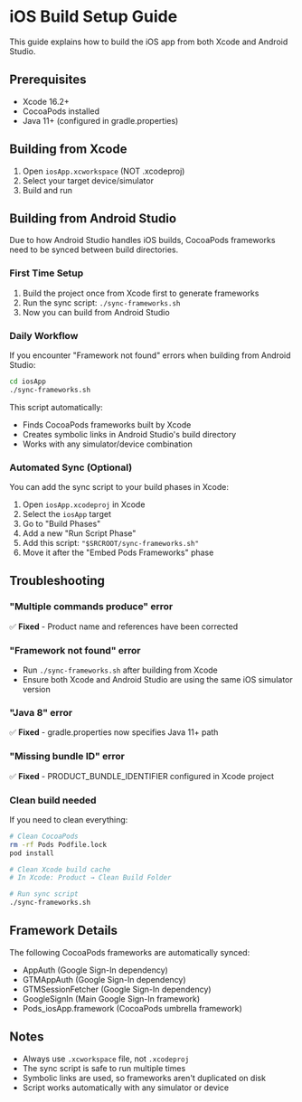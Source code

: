 # iOS Build Setup Guide

This guide explains how to build the iOS app from both Xcode and Android Studio.

## Prerequisites

- Xcode 16.2+
- CocoaPods installed
- Java 11+ (configured in gradle.properties)

## Building from Xcode

1. Open `iosApp.xcworkspace` (NOT .xcodeproj)
2. Select your target device/simulator
3. Build and run

## Building from Android Studio

Due to how Android Studio handles iOS builds, CocoaPods frameworks need to be synced between build directories.

### First Time Setup

1. Build the project once from Xcode first to generate frameworks
2. Run the sync script: `./sync-frameworks.sh`
3. Now you can build from Android Studio

### Daily Workflow

If you encounter "Framework not found" errors when building from Android Studio:

```bash
cd iosApp
./sync-frameworks.sh
```

This script automatically:
- Finds CocoaPods frameworks built by Xcode
- Creates symbolic links in Android Studio's build directory
- Works with any simulator/device combination

### Automated Sync (Optional)

You can add the sync script to your build phases in Xcode:

1. Open `iosApp.xcodeproj` in Xcode
2. Select the `iosApp` target
3. Go to "Build Phases"
4. Add a new "Run Script Phase"
5. Add this script: `"$SRCROOT/sync-frameworks.sh"`
6. Move it after the "Embed Pods Frameworks" phase

## Troubleshooting

### "Multiple commands produce" error
✅ **Fixed** - Product name and references have been corrected

### "Framework not found" error
- Run `./sync-frameworks.sh` after building from Xcode
- Ensure both Xcode and Android Studio are using the same iOS simulator version

### "Java 8" error
✅ **Fixed** - gradle.properties now specifies Java 11+ path

### "Missing bundle ID" error
✅ **Fixed** - PRODUCT_BUNDLE_IDENTIFIER configured in Xcode project

### Clean build needed
If you need to clean everything:

```bash
# Clean CocoaPods
rm -rf Pods Podfile.lock
pod install

# Clean Xcode build cache
# In Xcode: Product → Clean Build Folder

# Run sync script
./sync-frameworks.sh
```

## Framework Details

The following CocoaPods frameworks are automatically synced:
- AppAuth (Google Sign-In dependency)
- GTMAppAuth (Google Sign-In dependency)  
- GTMSessionFetcher (Google Sign-In dependency)
- GoogleSignIn (Main Google Sign-In framework)
- Pods_iosApp.framework (CocoaPods umbrella framework)

## Notes

- Always use `.xcworkspace` file, not `.xcodeproj`
- The sync script is safe to run multiple times
- Symbolic links are used, so frameworks aren't duplicated on disk
- Script works automatically with any simulator or device
